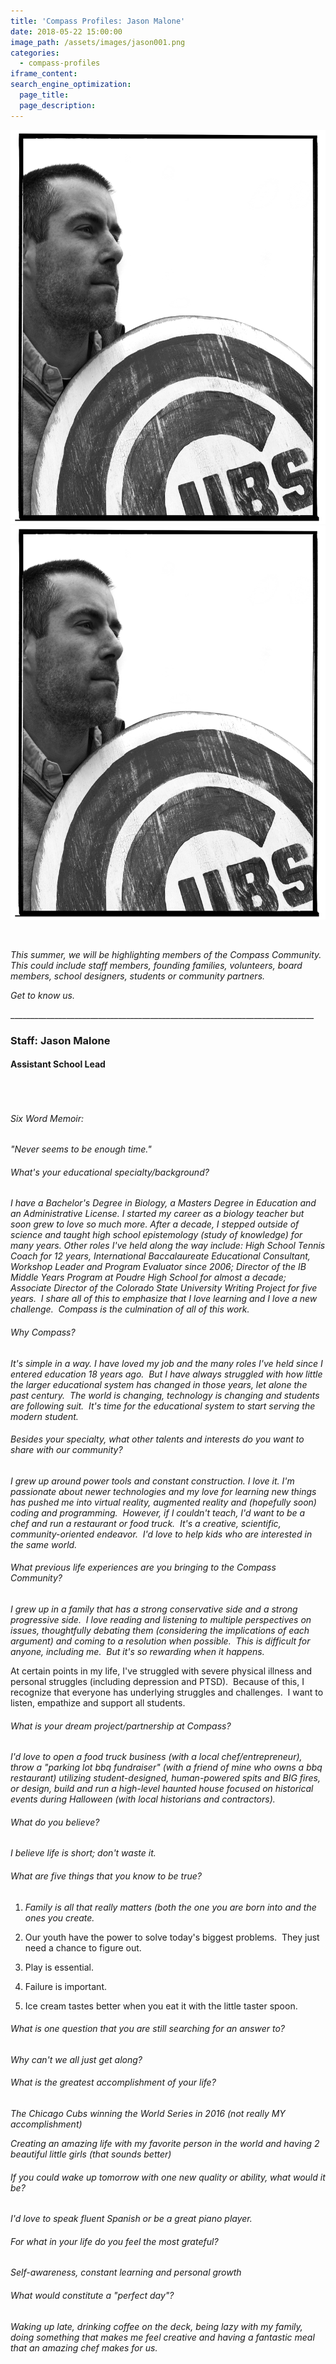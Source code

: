 ```yaml
---
title: 'Compass Profiles: Jason Malone'
date: 2018-05-22 15:00:00
image_path: /assets/images/jason001.png
categories:
  - compass-profiles
iframe_content:
search_engine_optimization:
  page_title:
  page_description:
---
```


![](/assets/images/jason001.png)![](/assets/images/jason001.png)

&nbsp;

*This summer, we will be highlighting members of the Compass Community.&nbsp; This could include staff members, founding families, volunteers, board members, school designers, students or community partners.*

*Get to know us.*

\_\_\_\_\_\_\_\_\_\_\_\_\_\_\_\_\_\_\_\_\_\_\_\_\_\_\_\_\_\_\_\_\_\_\_\_\_\_\_\_\_\_\_\_\_\_\_\_\_\_\_\_\_\_\_\_\_\_\_\_\_\_\_\_\_\_\_\_\_\_\_\_\_\_\_\_

### Staff: Jason Malone

#### **Assistant School Lead**

###### &nbsp;

###### Six Word Memoir:&nbsp;

*"Never seems to be enough time."*

###### What's your educational specialty/background?

*I have a Bachelor's Degree in Biology, a Masters Degree in Education and an Administrative License. I started my career as a biology teacher but soon grew to love so much more. After a decade, I stepped outside of science and taught high school epistemology (study of knowledge) for many years. Other roles I've held along the way include: High School Tennis Coach for 12 years, International Baccalaureate Educational Consultant, Workshop Leader and Program Evaluator since 2006; Director of the IB Middle Years Program at Poudre High School for almost a decade; Associate Director of the Colorado State University Writing Project for five years.&nbsp; I share all of this to emphasize that I love learning and I love a new challenge.&nbsp; Compass is the culmination of all of this work.*

###### Why Compass?

*It's simple in a way. I have loved my job and the many roles I've held since I entered education 18 years ago.&nbsp; But I have always struggled with how little the larger educational system has changed in those years, let alone the past century.&nbsp; The world is changing, technology is changing and students are following suit.&nbsp; It's time for the educational system to start serving the modern student.*

###### Besides your specialty, what other talents and interests do you want to share with our community?

*I grew up around power tools and constant construction. I love it. I'm passionate about newer technologies and my love for learning new things has pushed me into virtual reality, augmented reality and (hopefully soon) coding and programming.&nbsp; However, if I couldn't teach, I'd want to be a chef and run a restaurant or food truck.&nbsp; It's a creative, scientific, community-oriented endeavor.&nbsp; I'd love to help kids who are interested in the same world.*

###### What previous life experiences are you bringing to the Compass Community?

*I grew up in a family that has a strong conservative side and a strong progressive side.&nbsp; I love reading and listening to multiple perspectives on issues, thoughtfully debating them (considering the implications of each argument) and coming to a resolution when possible.&nbsp; This is difficult for anyone, including me.&nbsp; But it's so rewarding when it happens.*

At certain points in my life, I've struggled with severe physical illness and personal struggles (including depression and PTSD).&nbsp; Because of this, I recognize that everyone has underlying struggles and challenges.&nbsp; I want to listen, empathize and support all students.

###### What is your dream project/partnership at Compass?

*I'd love to open a food truck business (with a local chef/entrepreneur), throw a "parking lot bbq fundraiser" (with a friend of mine who owns a bbq restaurant) utilizing student-designed, human-powered spits and BIG fires, or design, build and run a high-level haunted house focused on historical events during Halloween (with local historians and contractors).*

###### What do you believe?

*I believe life is short; don't waste it.*

###### What are five things that you know to be true?

1. *Family is all that really matters (both the one you are born into and the ones you create.*

2. Our youth have the power to solve today's biggest problems.&nbsp; They just need a chance to figure out.

3. Play is essential.

4. Failure is important.

5. Ice cream tastes better when you eat it with the little taster spoon.

###### What is one question that you are still searching for an answer to?

*Why can't we all just get along?*

###### What is the greatest accomplishment of your life?

*The Chicago Cubs winning the World Series in 2016 (not really MY accomplishment)*

*Creating an amazing life with my favorite person in the world and having 2 beautiful little girls (that sounds better)*

###### If you could wake up tomorrow with one new quality or ability, what would it be?

*I'd love to speak fluent Spanish or be a great piano player.*

###### For what in your life do you feel the most grateful?

*Self-awareness, constant learning and personal growth*

###### What would constitute a "perfect day"?

*Waking up late, drinking coffee on the deck, being lazy with my family, doing something that makes me feel creative and having a fantastic meal that an amazing chef makes for us. &nbsp;*
